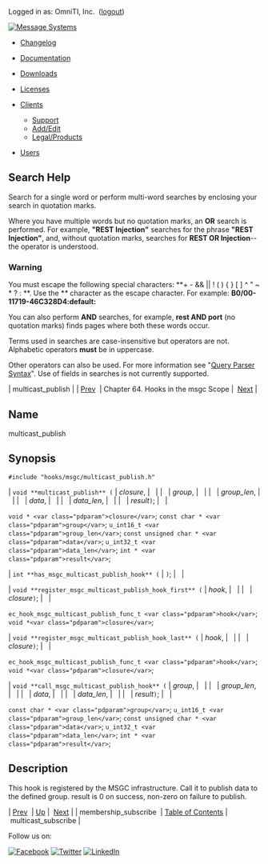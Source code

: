 Logged in as: OmniTI, Inc.  ([logout](https://support.messagesystems.com/logout.php))

[![Message Systems](https://support.messagesystems.com/images/ms-white205.png)](https://support.messagesystems.com/start.php) 

*   [Changelog](https://support.messagesystems.com/start.php?show=changelog)
*   [Documentation](https://support.messagesystems.com/docs/)
*   [Downloads](https://support.messagesystems.com/start.php)

*   [Licenses](https://support.messagesystems.com/license_summary.php)
*   <a href="">Clients</a>
    *   [Support](https://support.messagesystems.com/cs.php)
    *   [Add/Edit](https://support.messagesystems.com/edit_client.php)
    *   [Legal/Products](https://support.messagesystems.com/edit_products.php)
*   [Users](https://support.messagesystems.com/edit_customer.php)

## Search Help

Search for a single word or perform multi-word searches by enclosing your search in quotation marks.

Where you have multiple words but no quotation marks, an **OR** search is performed. For example, **"REST Injection"** searches for the phrase **"REST Injection"**, and, without quotation marks, searches for **REST OR Injection**--the operator is understood.

### Warning

You must escape the following special characters: **+ - && || ! ( ) { } [ ] ^ " ~ * ? : \**. Use the **\** character as the escape character. For example: **B0/00-11719-46C328D4\:default\:**

You can also perform **AND** searches, for example, **rest AND port** (no quotation marks) finds pages where both these words occur.

Terms used in searches are case-insensitive but operators are not. Alphabetic operators **must** be in uppercase.

Other operators can also be used. For more information see "[Query Parser Syntax](https://lucene.apache.org/core/old_versioned_docs/versions/3_0_0/queryparsersyntax.html)". Use of fields in searches is not currently supported.

| multicast_publish |
| [Prev](hooks.msgc.membership_subscribe.php)  | Chapter 64. Hooks in the msgc Scope |  [Next](hooks.msgc.multicast_subscribe.php) |

<a name="hooks.msgc.multicast_publish"></a>
## Name

multicast_publish

## Synopsis

`#include "hooks/msgc/multicast_publish.h"`

| `void **multicast_publish** (` | <var class="pdparam">closure</var>, |   |
|   | <var class="pdparam">group</var>, |   |
|   | <var class="pdparam">group_len</var>, |   |
|   | <var class="pdparam">data</var>, |   |
|   | <var class="pdparam">data_len</var>, |   |
|   | <var class="pdparam">result</var>`)`; |   |

`void * <var class="pdparam">closure</var>`;
`const char * <var class="pdparam">group</var>`;
`u_int16_t <var class="pdparam">group_len</var>`;
`const unsigned char * <var class="pdparam">data</var>`;
`u_int32_t <var class="pdparam">data_len</var>`;
`int * <var class="pdparam">result</var>`;

| `int **has_msgc_multicast_publish_hook** (` | `)`; |   |

| `void **register_msgc_multicast_publish_hook_first** (` | <var class="pdparam">hook</var>, |   |
|   | <var class="pdparam">closure</var>`)`; |   |

`ec_hook_msgc_multicast_publish_func_t <var class="pdparam">hook</var>`;
`void *<var class="pdparam">closure</var>`;

| `void **register_msgc_multicast_publish_hook_last** (` | <var class="pdparam">hook</var>, |   |
|   | <var class="pdparam">closure</var>`)`; |   |

`ec_hook_msgc_multicast_publish_func_t <var class="pdparam">hook</var>`;
`void *<var class="pdparam">closure</var>`;

| `void **call_msgc_multicast_publish_hook** (` | <var class="pdparam">group</var>, |   |
|   | <var class="pdparam">group_len</var>, |   |
|   | <var class="pdparam">data</var>, |   |
|   | <var class="pdparam">data_len</var>, |   |
|   | <var class="pdparam">result</var>`)`; |   |

`const char * <var class="pdparam">group</var>`;
`u_int16_t <var class="pdparam">group_len</var>`;
`const unsigned char * <var class="pdparam">data</var>`;
`u_int32_t <var class="pdparam">data_len</var>`;
`int * <var class="pdparam">result</var>`;<a name="idp11718016"></a>
## Description

This hook is registered by the MSGC infrastructure. Call it to publish data to the defined group. result is 0 on success, non-zero on failure to publish.

| [Prev](hooks.msgc.membership_subscribe.php)  | [Up](hooks.msgc.php) |  [Next](hooks.msgc.multicast_subscribe.php) |
| membership_subscribe  | [Table of Contents](index.php) |  multicast_subscribe |

Follow us on:

[![Facebook](https://support.messagesystems.com/images/icon-facebook.png)](http://www.facebook.com/messagesystems) [![Twitter](https://support.messagesystems.com/images/icon-twitter.png)](http://twitter.com/#!/MessageSystems) [![LinkedIn](https://support.messagesystems.com/images/icon-linkedin.png)](http://www.linkedin.com/company/message-systems)